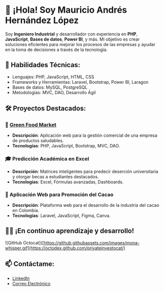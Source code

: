 # 👋 ¡Hola! Soy Mauricio Andrés Hernández López

Soy **Ingeniero Industrial** y desarrollador con experiencia en **PHP**, **JavaScript**, **Bases de datos**, **Power BI**, y más. Mi objetivo es crear soluciones eficientes para mejorar los procesos de las empresas y ayudar en la toma de decisiones a través de la tecnología.

## 🚀 Habilidades Técnicas:
- Lenguajes: PHP, JavaScript, HTML, CSS
- Frameworks y Herramientas: Laravel, Bootstrap, Power BI, Laragon
- Bases de datos: MySQL, PostgreSQL
- Metodologías: MVC, DAO, Desarrollo Ágil

## 🛠️ Proyectos Destacados:
### 🌱 [Green Food Market](https://github.com/usuario/green-food-market)
- **Descripción**: Aplicación web para la gestión comercial de una empresa de productos saludables.
- **Tecnologías**: PHP, JavaScript, Bootstrap, MVC, DAO.

### 🎓 Predicción Académica en Excel
- **Descripción**: Matrices inteligentes para predecir deserción universitaria y otorgar becas a estudiantes destacados.
- **Tecnologías**: Excel, Fórmulas avanzadas, Dashboards.

### 🍫 Aplicación Web para Promoción del Cacao
- **Descripción**: Plataforma web para el desarrollo de la industria del cacao en Colombia.
- **Tecnologías**: Laravel, JavaScript, Figma, Canva.

## 👨‍💻 ¡En continuo aprendizaje y desarrollo!
![GitHub Octocat]([https://github.githubassets.com/images/mona-whisper.gif](https://octodex.github.com/privateinvestocat/)

## 📫 Contáctame:
- [LinkedIn](https://www.linkedin.com/in/mauricio-andres-hernández-lopez-a709221ab)
- [Correo Electrónico](mailto:mauricioh12345678912@gmail.com)
